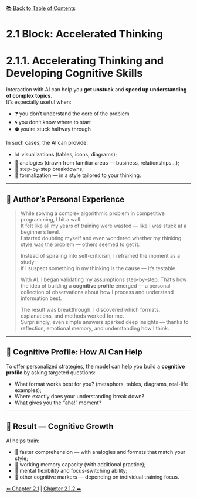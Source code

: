 [📚 Back to Table of Contents](../../README.md)

# 2.1 Block: Accelerated Thinking

# 2.1.1. Accelerating Thinking and Developing Cognitive Skills

Interaction with AI can help you **get unstuck** and **speed up understanding of complex topics**.  
It’s especially useful when:

- ❓ you don’t understand the core of the problem  
- 🌀 you don’t know where to start  
- ⛔ you’re stuck halfway through  

In such cases, the AI can provide:

- 📊 visualizations (tables, icons, diagrams);  
- 🔄 analogies (drawn from familiar areas — business, relationships…);  
- 🧩 step-by-step breakdowns;  
- 🧠 formalization — in a style tailored to your thinking.

---

## 📌 Author’s Personal Experience

> While solving a complex algorithmic problem in competitive programming, I hit a wall.  
> It felt like all my years of training were wasted — like I was stuck at a beginner’s level.  
> I started doubting myself and even wondered whether my thinking style was the problem — others seemed to get it.
>
> Instead of spiraling into self-criticism, I reframed the moment as a study:  
> if I suspect something in my thinking is the cause — it’s testable.
>
> With AI, I began validating my assumptions step-by-step. That’s how the idea of building a **cognitive profile** emerged — a personal collection of observations about how I process and understand information best.
>
> The result was breakthrough. I discovered which formats, explanations, and methods worked for me.  
> Surprisingly, even simple answers sparked deep insights — thanks to reflection, emotional memory, and understanding how I think.

---

## 🧠 Cognitive Profile: How AI Can Help

To offer personalized strategies, the model can help you build a **cognitive profile** by asking targeted questions:

- What format works best for you? (metaphors, tables, diagrams, real-life examples);  
- Where exactly does your understanding break down?  
- What gives you the “aha!” moment?

---

## 🎯 Result — Cognitive Growth

AI helps train:

- 🚀 faster comprehension — with analogies and formats that match your style;  
- 🧠 working memory capacity (with additional practice);  
- 🔁 mental flexibility and focus-switching ability;  
- 🧩 other cognitive markers — depending on individual training focus.

[⬅️ Chapter 2.1](chapter21.md)  |  [Chapter 2.1.2 ➡️](chapter212.md)
